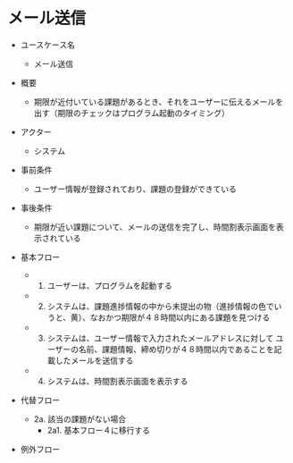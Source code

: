 # メール送信

* ユースケース名
    * メール送信

* 概要
    * 期限が近付いている課題があるとき、それをユーザーに伝えるメールを出す（期限のチェックはプログラム起動のタイミング）

* アクター
    * システム

* 事前条件
    * ユーザー情報が登録されており、課題の登録ができている

* 事後条件
    * 期限が近い課題について、メールの送信を完了し、時間割表示画面を表示されている

* 基本フロー
    * 1. ユーザーは、プログラムを起動する
    * 2. システムは、課題進捗情報の中から未提出の物（進捗情報の色でいうと、黄）、なおかつ期限が４８時間以内にある課題を見つける
    * 3. システムは、ユーザー情報で入力されたメールアドレスに対して
        ユーザーの名前、課題情報、締め切りが４８時間以内であることを記載したメールを送信する
    * 4. システムは、時間割表示画面を表示する

* 代替フロー
    * 2a. 該当の課題がない場合
        * 2a1. 基本フロー４に移行する

* 例外フロー
